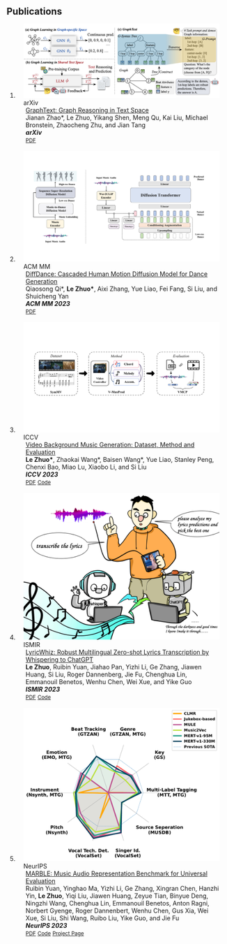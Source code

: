 <h2 id="publications" style="margin: 2px 0px -15px;">Publications</h2>

<div class="publications">
<ol class="bibliography">

<br>

<li>
<div class="pub-row">

  <div class="col-sm-3 abbr" style="position: relative;padding-right: 15px;padding-left: 15px;">
    <img src="assets/img/iclr24.png" class="teaser img-fluid z-depth-1">
    <abbr class="badge">arXiv</abbr>
  </div>

  <div class="col-sm-9" style="position: relative;padding-right: 15px;padding-left: 20px;">
    <div class="title"><a href="https://arxiv.org/abs/2310.01089">GraphText: Graph Reasoning in Text Space</a></div>
    <div class="author"> Jianan Zhao*, Le Zhuo, Yikang Shen, Meng Qu, Kai Liu, Michael Bronstein, Zhaocheng Zhu, and Jian Tang</div>
    <div class="periodical"><em><strong>arXiv</strong></em></div>
    <div class="links">
      <a href="https://arxiv.org/pdf/2310.01089.pdf" class="btn btn-sm z-depth-0" role="button" target="_blank" style="font-size:12px;">PDF</a>
      <!-- <a href="https://github.com/zhuole1025/LyricWhiz" class="btn btn-sm z-depth-0" role="button" target="_blank" style="font-size:12px;">Code</a> -->
      <!-- <a href="https://class-il.mpi-inf.mpg.de/mnemonics/" class="btn btn-sm z-depth-0" role="button" target="_blank" style="font-size:12px;">Project Page</a> -->
      <!-- <a href="https://dblp.uni-trier.de/rec/conf/cvpr/LiuSLSS20.html?view=bibtex" class="btn btn-sm z-depth-0" role="button" target="_blank" style="font-size:12px;">BibTex</a> -->
      <!-- <strong><i style="color:#e74d3c">Oral Presentation</i></strong> -->
    </div>
  </div>
</div>
</li>

<br>

<li>
<div class="pub-row">

  <div class="col-sm-3 abbr" style="position: relative;padding-right: 15px;padding-left: 15px;">
    <img src="assets/img/mm23.png" class="teaser img-fluid z-depth-1">
    <abbr class="badge">ACM MM</abbr>
  </div>

  <div class="col-sm-9" style="position: relative;padding-right: 15px;padding-left: 20px;">
    <div class="title"><a href="https://arxiv.org/abs/2211.11248">DiffDance: Cascaded Human Motion Diffusion Model for Dance Generation</a></div>
    <div class="author"> Qiaosong Qi*, <strong>Le Zhuo*</strong>, Aixi Zhang, Yue Liao, Fei Fang, Si Liu, and Shuicheng Yan</div>
    <div class="periodical"><em><strong>ACM MM 2023</strong></em></div>
    <div class="links">
      <a href="https://arxiv.org/abs/2211.11248.pdf" class="btn btn-sm z-depth-0" role="button" target="_blank" style="font-size:12px;">PDF</a>
      <!-- <a href="https://github.com/zhuole1025/LyricWhiz" class="btn btn-sm z-depth-0" role="button" target="_blank" style="font-size:12px;">Code</a> -->
      <!-- <a href="https://class-il.mpi-inf.mpg.de/mnemonics/" class="btn btn-sm z-depth-0" role="button" target="_blank" style="font-size:12px;">Project Page</a> -->
      <!-- <a href="https://dblp.uni-trier.de/rec/conf/cvpr/LiuSLSS20.html?view=bibtex" class="btn btn-sm z-depth-0" role="button" target="_blank" style="font-size:12px;">BibTex</a> -->
      <!-- <strong><i style="color:#e74d3c">Oral Presentation</i></strong> -->
    </div>
  </div>
</div>
</li>

<br>

<li>
<div class="pub-row">

  <div class="col-sm-3 abbr" style="position: relative;padding-right: 15px;padding-left: 15px;">
    <img src="assets/img/iccv23.png" class="teaser img-fluid z-depth-1">
    <abbr class="badge">ICCV</abbr>
  </div>

  <div class="col-sm-9" style="position: relative;padding-right: 15px;padding-left: 20px;">
    <div class="title"><a href="https://arxiv.org/abs/2211.11248">Video Background Music Generation: Dataset, Method and Evaluation</a></div>
    <div class="author"><strong>Le Zhuo*</strong>, Zhaokai Wang*, Baisen Wang*, Yue Liao, Stanley Peng, Chenxi Bao, Miao Lu, Xiaobo Li, and Si Liu</div>
    <div class="periodical"><em><strong>ICCV 2023</strong></em></div>
    <div class="links">
      <a href="https://arxiv.org/abs/2211.11248.pdf" class="btn btn-sm z-depth-0" role="button" target="_blank" style="font-size:12px;">PDF</a>
      <a href="https://github.com/zhuole1025/SymMV" class="btn btn-sm z-depth-0" role="button" target="_blank" style="font-size:12px;">Code</a>
      <!-- <a href="https://class-il.mpi-inf.mpg.de/mnemonics/" class="btn btn-sm z-depth-0" role="button" target="_blank" style="font-size:12px;">Project Page</a> -->
      <!-- <a href="https://dblp.uni-trier.de/rec/conf/cvpr/LiuSLSS20.html?view=bibtex" class="btn btn-sm z-depth-0" role="button" target="_blank" style="font-size:12px;">BibTex</a> -->
      <!-- <strong><i style="color:#e74d3c">Oral Presentation</i></strong> -->
    </div>
  </div>
</div>
</li>

<br>

<li>
<div class="pub-row">

  <div class="col-sm-3 abbr" style="position: relative;padding-right: 15px;padding-left: 15px;">
    <img src="assets/img/ismir23.jpg" class="teaser img-fluid z-depth-1">
    <abbr class="badge">ISMIR</abbr>
  </div>

  <div class="col-sm-9" style="position: relative;padding-right: 15px;padding-left: 20px;">
    <div class="title"><a href="https://arxiv.org/abs/2306.17103">LyricWhiz: Robust Multilingual Zero-shot Lyrics Transcription by Whispering to ChatGPT</a></div>
    <div class="author"><strong>Le Zhuo</strong>, Ruibin Yuan, Jiahao Pan, Yizhi Li, Ge Zhang, Jiawen Huang, Si Liu, Roger Dannenberg, Jie Fu, Chenghua Lin, Emmanouil Benetos, Wenhu Chen, Wei Xue, and Yike Guo</div>
    <div class="periodical"><em><strong>ISMIR 2023</strong></em></div>
    <div class="links">
      <a href="https://arxiv.org/pdf/2306.17103.pdf" class="btn btn-sm z-depth-0" role="button" target="_blank" style="font-size:12px;">PDF</a>
      <a href="https://github.com/zhuole1025/LyricWhiz" class="btn btn-sm z-depth-0" role="button" target="_blank" style="font-size:12px;">Code</a>
      <!-- <a href="https://class-il.mpi-inf.mpg.de/mnemonics/" class="btn btn-sm z-depth-0" role="button" target="_blank" style="font-size:12px;">Project Page</a> -->
      <!-- <a href="https://dblp.uni-trier.de/rec/conf/cvpr/LiuSLSS20.html?view=bibtex" class="btn btn-sm z-depth-0" role="button" target="_blank" style="font-size:12px;">BibTex</a> -->
      <!-- <strong><i style="color:#e74d3c">Oral Presentation</i></strong> -->
    </div>
  </div>
</div>
</li>

<br>

<li>
<div class="pub-row">

  <div class="col-sm-3 abbr" style="position: relative;padding-right: 15px;padding-left: 15px;">
    <img src="assets/img/neurips23.png" class="teaser img-fluid z-depth-1">
    <abbr class="badge">NeurIPS</abbr>
  </div>

  <div class="col-sm-9" style="position: relative;padding-right: 15px;padding-left: 20px;">
    <div class="title"><a href="https://arxiv.org/abs/2306.10548">MARBLE: Music Audio Representation Benchmark for Universal Evaluation</a></div>
    <div class="author">Ruibin Yuan, Yinghao Ma, Yizhi Li, Ge Zhang, Xingran Chen, Hanzhi Yin, <strong>Le Zhuo</strong>, Yiqi Liu, Jiawen Huang, Zeyue Tian, Binyue Deng, Ningzhi Wang, Chenghua Lin, Emmanouil Benetos, Anton Ragni, Norbert Gyenge, Roger Dannenbert, Wenhu Chen, Gus Xia, Wei Xue, Si Liu, Shi Wang, Ruibo Liu, Yike Guo, and Jie Fu</div>
    <div class="periodical"><em><strong>NeurIPS 2023</strong></em></div>
    <div class="links">
      <a href="https://arxiv.org/pdf/2306.10548.pdf" class="btn btn-sm z-depth-0" role="button" target="_blank" style="font-size:12px;">PDF</a>
      <a href="https://github.com/a43992899/MARBLE-Benchmark" class="btn btn-sm z-depth-0" role="button" target="_blank" style="font-size:12px;">Code</a>
      <a href="https://marble-bm.shef.ac.uk/" class="btn btn-sm z-depth-0" role="button" target="_blank" style="font-size:12px;">Project Page</a>
      <!-- <a href="https://dblp.uni-trier.de/rec/conf/cvpr/LiuSLSS20.html?view=bibtex" class="btn btn-sm z-depth-0" role="button" target="_blank" style="font-size:12px;">BibTex</a> -->
      <!-- <strong><i style="color:#e74d3c">Oral Presentation</i></strong> -->
    </div>
  </div>
</div>
</li>

</ol>
</div>
